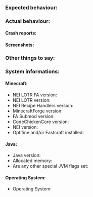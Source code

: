 ### Expected behaviour: ###
### Actual behaviour: ###
#### Crash reports: ####
#### Screenshots: ####
### Other things to say: ###
### System informations: ###
#### Minecraft: ####
- NEI LOTR FA version: 
- NEI LOTR version: 
- NEI Recipe Handlers version: 
- MinecraftForge version:
- FA Submod version:
- CodeChickenCore version:
- NEI version:
- Optifine and/or Fastcraft installed:
#### Java: #####
- Java version: 
- Allocated memory: 
- Are any other special JVM flags set: 
#### Operating System: ####
- Operating System: 
